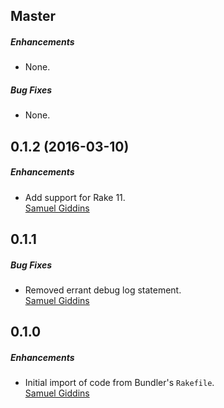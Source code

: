 ## Master

##### Enhancements

* None.  

##### Bug Fixes

* None.  


## 0.1.2 (2016-03-10)

##### Enhancements

* Add support for Rake 11.  
  [Samuel Giddins](https://github.com/segiddins)


## 0.1.1

##### Bug Fixes

* Removed errant debug log statement.  
  [Samuel Giddins](https://github.com/segiddins)


## 0.1.0

##### Enhancements

* Initial import of code from Bundler's `Rakefile`.  
  [Samuel Giddins](https://github.com/segiddins)
